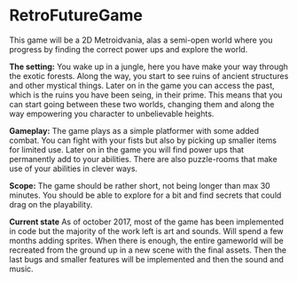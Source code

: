 # RetroFutureGame
This game will be a 2D Metroidvania, alas a semi-open world where you progress by finding the correct power ups and explore the world.

**The setting:**
You wake up in a jungle, here you have make your way through the exotic forests. Along the way, you start to see ruins of ancient structures and other mystical things. Later on in the game you can access the past, which is the ruins you have been seing, in their prime. This means that you can start going between these two worlds, changing them and along the way empowering you character to unbelievable heights.

**Gameplay:**
The game plays as a simple platformer with some added combat. You can fight with your fists but also by picking up smaller items for limited use. Later on in the game you will find power ups that permanently add to your abilities. There are also puzzle-rooms that make use of your abilities in clever ways.


**Scope:**
The game should be rather short, not being longer than max 30 minutes. You should be able to explore for a bit and find secrets that could drag on the playability.

**Current state**
As of october 2017, most of the game has been implemented in code but the majority of the work left is art and sounds. Will spend a few months adding sprites. When there is enough, the entire gameworld will be recreated from the ground up in a new scene with the final assets. Then the last bugs and smaller features will be implemented and then the sound and music.
